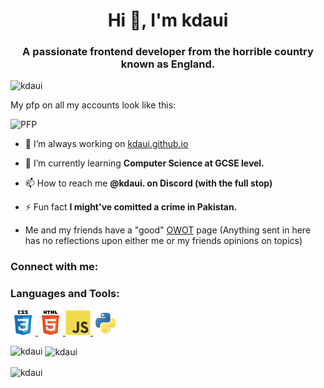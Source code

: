 <h1 align="center">Hi 👋, I'm kdaui</h1>
<h3 align="center">A passionate frontend developer from the horrible country known as England.</h3>

<p align="left"> <img src="https://komarev.com/ghpvc/?username=kdaui&label=Profile%20views&color=0e75b6&style=flat" alt="kdaui" /> </p>

My pfp on all my accounts look like this:

![PFP](https://kdaui.github.io/profile-pic.jpg)

- 🔭 I’m always working on [kdaui.github.io](github.com/kdaui/kdaui.github.io)

- 🌱 I’m currently learning **Computer Science at GCSE level.**

- 📫 How to reach me **@kdaui. on Discord (with the full stop)**

- ⚡ Fun fact **I might've comitted a crime in Pakistan.**

- Me and my friends have a "good" [OWOT](https://ourworldoftext.com/kdaui) page (Anything sent in here has no reflections upon either me or my friends opinions on topics)

<h3 align="left">Connect with me:</h3>
<p align="left">
</p>

<h3 align="left">Languages and Tools:</h3>
<p align="left"> <a href="https://www.w3schools.com/css/" target="_blank" rel="noreferrer"> <img src="https://raw.githubusercontent.com/devicons/devicon/master/icons/css3/css3-original-wordmark.svg" alt="css3" width="40" height="40"/> </a> <a href="https://www.w3.org/html/" target="_blank" rel="noreferrer"> <img src="https://raw.githubusercontent.com/devicons/devicon/master/icons/html5/html5-original-wordmark.svg" alt="html5" width="40" height="40"/> </a> <a href="https://developer.mozilla.org/en-US/docs/Web/JavaScript" target="_blank" rel="noreferrer"> <img src="https://raw.githubusercontent.com/devicons/devicon/master/icons/javascript/javascript-original.svg" alt="javascript" width="40" height="40"/> </a> <a href="https://www.python.org" target="_blank" rel="noreferrer"> <img src="https://raw.githubusercontent.com/devicons/devicon/master/icons/python/python-original.svg" alt="python" width="40" height="40"/> </a> </p>

<p><img align="left" src="https://github-readme-stats.vercel.app/api/top-langs?username=kdaui&show_icons=true&locale=en&layout=compact" alt="kdaui" /></p>

<p>&nbsp;<img align="center" src="https://github-readme-stats.vercel.app/api?username=kdaui&show_icons=true&locale=en" alt="kdaui" /></p>

<p><img align="center" src="https://github-readme-streak-stats.herokuapp.com/?user=kdaui&" alt="kdaui" /></p>
